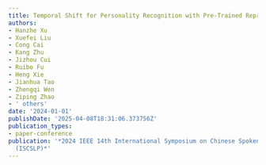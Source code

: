 ```yaml
---
title: Temporal Shift for Personality Recognition with Pre-Trained Representations
authors:
- Hanzhe Xu
- Xuefei Liu
- Cong Cai
- Kang Zhu
- Jizhou Cui
- Ruibo Fu
- Heng Xie
- Jianhua Tao
- Zhengqi Wen
- Ziping Zhao
- ' others'
date: '2024-01-01'
publishDate: '2025-04-08T18:31:06.373756Z'
publication_types:
- paper-conference
publication: '*2024 IEEE 14th International Symposium on Chinese Spoken Language Processing
  (ISCSLP)*'
---
```

